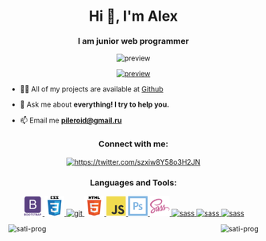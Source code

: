 <h1 align="center">Hi 👋, I'm Alex</h1>
<h3 align="center">I am junior web programmer</h3>

<p align="center"> <img src="https://komarev.com/ghpvc/?username=pileroid&label=Profile%20views&color=0e75b6&style=flat" alt="preview" /> </p>

<p align="center"> <a href="https://github.com/ryo-ma/github-profile-trophy"><img src="https://github-profile-trophy.vercel.app/?username=pileroid" alt="preview" /></a> </p>

- 👨‍💻 All of my projects are available at [Github](Github)

- 💬 Ask me about **everything! I try to help you.**

- 📫 Email me  **pileroid@gmail.ru**    

<h3 align="center">Connect with me:</h3>
<p align="center">
<a href="https://twitter.com/szxiw8Y58o3H2JN" target="blank"><img align="center" src="https://raw.githubusercontent.com/rahuldkjain/github-profile-readme-generator/master/src/images/icons/Social/twitter.svg" alt="https://twitter.com/szxiw8Y58o3H2JN" height="30" width="40" /></a>
</p>

<h3 align="center">Languages and Tools:</h3>
<p align="center"> <a href="https://getbootstrap.com" target="_blank"> <img src="https://raw.githubusercontent.com/devicons/devicon/master/icons/bootstrap/bootstrap-plain-wordmark.svg" alt="bootstrap" width="40" height="40"/> </a> 
<a href="https://www.w3schools.com/css/" target="_blank"> <img src="https://raw.githubusercontent.com/devicons/devicon/master/icons/css3/css3-original-wordmark.svg" alt="css3" width="40" height="40"/> </a> 
<a href="https://git-scm.com/" target="_blank"> <img src="https://www.vectorlogo.zone/logos/git-scm/git-scm-icon.svg" alt="git" width="40" height="40"/> </a> <a href="https://www.w3.org/html/" target="_blank"> <img src="https://raw.githubusercontent.com/devicons/devicon/master/icons/html5/html5-original-wordmark.svg" alt="html5" width="40" height="40"/> </a><a href="https://developer.mozilla.org/en-US/docs/Web/JavaScript" target="_blank"> <img src="https://raw.githubusercontent.com/devicons/devicon/master/icons/javascript/javascript-original.svg" alt="javascript" width="40" height="40"/> </a> <a href="https://www.photoshop.com/en" target="_blank"> <img src="https://raw.githubusercontent.com/devicons/devicon/master/icons/photoshop/photoshop-line.svg" alt="photoshop" width="40" height="40"/> </a> <a href="https://sass-lang.com" target="_blank"> <img src="https://raw.githubusercontent.com/devicons/devicon/master/icons/sass/sass-original.svg" alt="sass" width="40" height="40"/> </a>
<a href="https://python.com" target="_blank"> <img src="https://cdn.icon-icons.com/icons2/1508/PNG/512/python_104451.png" alt="sass" width="40" height="40"/> </a>
<a href="https://www.djangoproject.com/" target="_blank"> <img src="https://cdn.icon-icons.com/icons2/2107/PNG/512/file_type_django_icon_130645.png" alt="sass" width="40" height="40"/> </a>
<a href="https://www.autodesk.ru/products/maya/overview" target="_blank"> <img src="https://cdn.icon-icons.com/icons2/2107/PNG/512/file_type_maya_icon_130395.png" alt="sass" width="40" height="40"/> </a>
</p>

<p><img align="left" src="https://github-readme-stats.vercel.app/api/top-langs?username=pileroid&show_icons=true&locale=en" alt="sati-prog" /></p>

<p>&nbsp;<img align="right" src="https://github-readme-stats.vercel.app/api?username=pileroid&show_icons=true&locale=en" alt="sati-prog" /></p>

